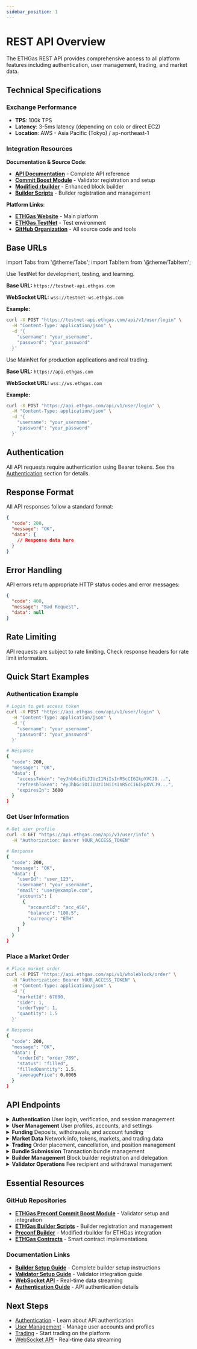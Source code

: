 ```yaml
---
sidebar_position: 1
---
```


# REST API Overview

The ETHGas REST API provides comprehensive access to all platform features including authentication, user management, trading, and market data.

## Technical Specifications

### Exchange Performance
- **TPS**: 100k TPS
- **Latency**: 3-5ms latency (depending on colo or direct EC2)
- **Location**: AWS - Asia Pacific (Tokyo) / ap-northeast-1

### Integration Resources

**Documentation & Source Code**:
- **[API Documentation](https://developers.ethgas.com)** - Complete API reference
- **[Commit Boost Module](https://github.com/ethgas-developer/ethgas-preconf-commit-boost-module)** - Validator registration and setup
- **[Modified rbuilder](https://github.com/ethgas-developer/preconf-builder)** - Enhanced block builder
- **[Builder Scripts](https://github.com/ethgas-developer/ethgas-builder-scripts)** - Builder registration and management

**Platform Links**:
- **[ETHGas Website](https://ethgas.com)** - Main platform
- **[ETHGas TestNet](https://testnet.ethgas.com)** - Test environment
- **[GitHub Organization](https://github.com/ethgas-developer)** - All source code and tools

## Base URLs

import Tabs from '@theme/Tabs';
import TabItem from '@theme/TabItem';

<Tabs>
<TabItem value="testnet" label="TestNet" default>

Use TestNet for development, testing, and learning.

**Base URL:** `https://testnet-api.ethgas.com`

**WebSocket URL:** `wss://testnet-ws.ethgas.com`

**Example:**
```bash
curl -X POST "https://testnet-api.ethgas.com/api/v1/user/login" \
  -H "Content-Type: application/json" \
  -d '{
    "username": "your_username",
    "password": "your_password"
  }'
```

</TabItem>
<TabItem value="mainnet" label="MainNet">

Use MainNet for production applications and real trading.

**Base URL:** `https://api.ethgas.com`

**WebSocket URL:** `wss://ws.ethgas.com`

**Example:**
```bash
curl -X POST "https://api.ethgas.com/api/v1/user/login" \
  -H "Content-Type: application/json" \
  -d '{
    "username": "your_username",
    "password": "your_password"
  }'
```

</TabItem>
</Tabs>

## Authentication

All API requests require authentication using Bearer tokens. See the [Authentication](/docs/api/authentication) section for details.

## Response Format

All API responses follow a standard format:

```json
{
  "code": 200,
  "message": "OK",
  "data": {
    // Response data here
  }
}
```

## Error Handling

API errors return appropriate HTTP status codes and error messages:

```json
{
  "code": 400,
  "message": "Bad Request",
  "data": null
}
```

## Rate Limiting

API requests are subject to rate limiting. Check response headers for rate limit information.

## Quick Start Examples

### Authentication Example

```bash
# Login to get access token
curl -X POST "https://api.ethgas.com/api/v1/user/login" \
  -H "Content-Type: application/json" \
  -d '{
    "username": "your_username",
    "password": "your_password"
  }'

# Response
{
  "code": 200,
  "message": "OK",
  "data": {
    "accessToken": "eyJhbGciOiJIUzI1NiIsInR5cCI6IkpXVCJ9...",
    "refreshToken": "eyJhbGciOiJIUzI1NiIsInR5cCI6IkpXVCJ9...",
    "expiresIn": 3600
  }
}
```

### Get User Information

```bash
# Get user profile
curl -X GET "https://api.ethgas.com/api/v1/user/info" \
  -H "Authorization: Bearer YOUR_ACCESS_TOKEN"

# Response
{
  "code": 200,
  "message": "OK",
  "data": {
    "userId": "user_123",
    "username": "your_username",
    "email": "user@example.com",
    "accounts": [
      {
        "accountId": "acc_456",
        "balance": "100.5",
        "currency": "ETH"
      }
    ]
  }
}
```

### Place a Market Order

```bash
# Place market order
curl -X POST "https://api.ethgas.com/api/v1/wholeblock/order" \
  -H "Authorization: Bearer YOUR_ACCESS_TOKEN" \
  -H "Content-Type: application/json" \
  -d '{
    "marketId": 67890,
    "side": 1,
    "orderType": 1,
    "quantity": 1.5
  }'

# Response
{
  "code": 200,
  "message": "OK",
  "data": {
    "orderId": "order_789",
    "status": "filled",
    "filledQuantity": 1.5,
    "averagePrice": 0.0005
  }
}
```

## API Endpoints

<div className="api-endpoints-grid">

<details className="api-category">
<summary className="api-category-header">
  <strong>Authentication</strong>
  <span className="api-category-desc">User login, verification, and session management</span>
</summary>

- **GET** `/api/v1/user/login/verify` - Verify authentication status
- **POST** `/api/v1/user/login` - User authentication
- **POST** `/api/v1/user/login/refresh` - Refresh access token
- **POST** `/api/v1/user/logout` - User logout

**Example Usage:**
```bash
# Verify token validity
curl -X GET "https://api.ethgas.com/api/v1/user/login/verify" \
  -H "Authorization: Bearer YOUR_ACCESS_TOKEN"

# Refresh expired token
curl -X POST "https://api.ethgas.com/api/v1/user/login/refresh" \
  -H "Content-Type: application/json" \
  -d '{
    "refreshToken": "your_refresh_token"
  }'
```

</details>

<details className="api-category">
<summary className="api-category-header">
  <strong>User Management</strong>
  <span className="api-category-desc">User profiles, accounts, and settings</span>
</summary>

- **GET** `/api/v1/user/info` - Get user information
- **GET** `/api/v1/user/accounts` - Get user accounts
- **GET** `/api/v1/user/account/{accountId}` - Get specific account
- **GET** `/api/v1/user/account/{accountId}/txs` - Get account transactions
- **GET** `/api/v1/user/account/txs` - Get all account transactions
- **POST** `/api/v1/user/update` - Update user profile
- **POST** `/api/v1/user/payoutAddress` - Set payout address
- **POST** `/api/v1/user/collateralPerSlot` - Set collateral per slot
- **POST** `/api/v1/user/account/transfer/token` - Transfer tokens between accounts

**Example Usage:**
```bash
# Get all user accounts
curl -X GET "https://api.ethgas.com/api/v1/user/accounts" \
  -H "Authorization: Bearer YOUR_ACCESS_TOKEN"

# Update user profile
curl -X POST "https://api.ethgas.com/api/v1/user/update" \
  -H "Authorization: Bearer YOUR_ACCESS_TOKEN" \
  -H "Content-Type: application/json" \
  -d '{
    "email": "newemail@example.com",
    "phone": "+1234567890"
  }'

# Set payout address
curl -X POST "https://api.ethgas.com/api/v1/user/payoutAddress" \
  -H "Authorization: Bearer YOUR_ACCESS_TOKEN" \
  -H "Content-Type: application/json" \
  -d '{
    "address": "0x742d35Cc6634C0532925a3b8D4C9db96C4b4d8b6"
  }'
```

</details>

<details className="api-category">
<summary className="api-category-header">
  <strong>Funding</strong>
  <span className="api-category-desc">Deposits, withdrawals, and account funding</span>
</summary>

- **GET** `/api/v1/p/funding/contractAddress` - Get funding contract address
- **GET** `/api/v1/user/funding/deposits` - Get user deposits
- **GET** `/api/v1/p/funding/withdraw/dailyWithdrawLimits` - Get withdrawal limits
- **GET** `/api/v1/user/funding/withdraw/status` - Get withdrawal status
- **GET** `/api/v1/user/funding/withdraws` - Get withdrawal history
- **POST** `/api/v1/user/funding/withdraw` - Withdraw funds

**Example Usage:**
```bash
# Get funding contract address
curl -X GET "https://api.ethgas.com/api/v1/p/funding/contractAddress"

# Get user deposits
curl -X GET "https://api.ethgas.com/api/v1/user/funding/deposits" \
  -H "Authorization: Bearer YOUR_ACCESS_TOKEN"

# Withdraw funds
curl -X POST "https://api.ethgas.com/api/v1/user/funding/withdraw" \
  -H "Authorization: Bearer YOUR_ACCESS_TOKEN" \
  -H "Content-Type: application/json" \
  -d '{
    "amount": "10.5",
    "currency": "ETH",
    "address": "0x742d35Cc6634C0532925a3b8D4C9db96C4b4d8b6"
  }'
```

</details>

<details className="api-category">
<summary className="api-category-header">
  <strong>Market Data</strong>
  <span className="api-category-desc">Network info, tokens, markets, and trading data</span>
</summary>

- **GET** `/api/v1/p/network` - Get network information
- **GET** `/api/v1/p/tokens` - Get supported tokens
- **GET** `/api/v1/p/user/fees` - Get user fees
- **GET** `/api/v1/p/wholeblock/markets` - Get whole block markets
- **GET** `/api/v1/p/wholeblock/positions` - Get whole block positions
- **GET** `/api/v1/p/wholeblock/orders` - Get whole block orders
- **GET** `/api/v1/p/wholeblock/trades` - Get whole block trades
- **GET** `/api/v1/p/inclusion-preconf/markets` - Get inclusion preconf markets
- **GET** `/api/v1/p/inclusion-preconf/market` - Get specific inclusion preconf market
- **GET** `/api/v1/p/inclusion-preconf/trades` - Get inclusion preconf trades
- **GET** `/api/v1/p/inclusion-preconf/top-sales` - Get top sales

**Example Usage:**
```bash
# Get network information
curl -X GET "https://api.ethgas.com/api/v1/p/network"

# Get whole block markets
curl -X GET "https://api.ethgas.com/api/v1/p/wholeblock/markets"

# Get specific market details
curl -X GET "https://api.ethgas.com/api/v1/p/inclusion-preconf/market?marketId=12345"

# Get recent trades
curl -X GET "https://api.ethgas.com/api/v1/p/wholeblock/trades?limit=50"
```

</details>

<details className="api-category">
<summary className="api-category-header">
  <strong>Trading</strong>
  <span className="api-category-desc">Order placement, cancellation, and position management</span>
</summary>

- **GET** `/api/v1/user/wholeblock/all-orders` - Get all whole block orders
- **GET** `/api/v1/user/wholeblock/orders` - Get user whole block orders
- **GET** `/api/v1/user/wholeblock/positions` - Get user whole block positions
- **GET** `/api/v1/user/inclusion-preconf/all-orders` - Get all inclusion preconf orders
- **GET** `/api/v1/user/inclusion-preconf/orders` - Get user inclusion preconf orders
- **GET** `/api/v1/user/inclusion-preconf/positions` - Get user inclusion preconf positions
- **POST** `/api/v1/wholeblock/order` - Place whole block order
- **POST** `/api/v1/wholeblock/cancel-all-orders` - Cancel all whole block orders
- **POST** `/api/v1/wholeblock/cancel-batch-orders` - Cancel batch whole block orders
- **POST** `/api/v1/wholeblock/cancel-order` - Cancel specific whole block order
- **POST** `/api/v1/inclusion-preconf/order` - Place inclusion preconf order
- **POST** `/api/v1/inclusion-preconf/cancel-all-orders` - Cancel all inclusion preconf orders
- **POST** `/api/v1/inclusion-preconf/cancel-batch-orders` - Cancel batch inclusion preconf orders
- **POST** `/api/v1/inclusion-preconf/cancel-order` - Cancel specific inclusion preconf order

**Example Usage:**
```bash
# Place limit order
curl -X POST "https://api.ethgas.com/api/v1/wholeblock/order" \
  -H "Authorization: Bearer YOUR_ACCESS_TOKEN" \
  -H "Content-Type: application/json" \
  -d '{
    "marketId": 67890,
    "side": 1,
    "orderType": 2,
    "quantity": 1.5,
    "price": 0.0005
  }'

# Get user positions
curl -X GET "https://api.ethgas.com/api/v1/user/wholeblock/positions" \
  -H "Authorization: Bearer YOUR_ACCESS_TOKEN"

# Cancel specific order
curl -X POST "https://api.ethgas.com/api/v1/wholeblock/cancel-order" \
  -H "Authorization: Bearer YOUR_ACCESS_TOKEN" \
  -H "Content-Type: application/json" \
  -d '{
    "orderId": "order_123"
  }'
```

</details>

<details className="api-category">
<summary className="api-category-header">
  <strong>Bundle Submission</strong>
  <span className="api-category-desc">Transaction bundle management</span>
</summary>

- **GET** `/api/v1/bundle/status` - Get bundle status
- **GET** `/api/v1/bundle/history` - Get bundle history
- **POST** `/api/v1/bundle/submit` - Submit transaction bundle

**Example Usage:**
```bash
# Submit transaction bundle
curl -X POST "https://api.ethgas.com/api/v1/bundle/submit" \
  -H "Authorization: Bearer YOUR_ACCESS_TOKEN" \
  -H "Content-Type: application/json" \
  -d '{
    "transactions": [
      "0x02f8c201...",
      "0x02f8c202..."
    ],
    "targetBlock": 12345678,
    "maxFeePerGas": "0x59682f00",
    "maxPriorityFeePerGas": "0x59682f"
  }'

# Get bundle status
curl -X GET "https://api.ethgas.com/api/v1/bundle/status?bundleId=bundle_123" \
  -H "Authorization: Bearer YOUR_ACCESS_TOKEN"
```

</details>

<details className="api-category">
<summary className="api-category-header">
  <strong>Builder Management</strong>
  <span className="api-category-desc">Block builder registration and delegation</span>
</summary>

- **GET** `/api/v1/builder/info` - Get builder information
- **GET** `/api/v1/builder/list` - Get builder list
- **POST** `/api/v1/builder/register` - Register block builder
- **POST** `/api/v1/builder/delegate` - Delegate to builder

**Example Usage:**
```bash
# Register as builder
curl -X POST "https://api.ethgas.com/api/v1/builder/register" \
  -H "Authorization: Bearer YOUR_ACCESS_TOKEN" \
  -H "Content-Type: application/json" \
  -d '{
    "blsPublicKey": "0x...",
    "feeRecipient": "0x742d35Cc6634C0532925a3b8D4C9db96C4b4d8b6",
    "builderUrl": "https://builder.example.com"
  }'

# Get builder list
curl -X GET "https://api.ethgas.com/api/v1/builder/list"

# Delegate to builder
curl -X POST "https://api.ethgas.com/api/v1/builder/delegate" \
  -H "Authorization: Bearer YOUR_ACCESS_TOKEN" \
  -H "Content-Type: application/json" \
  -d '{
    "builderId": "builder_123",
    "validatorKeys": ["0x...", "0x..."]
  }'
```

</details>

<details className="api-category">
<summary className="api-category-header">
  <strong>Validator Operations</strong>
  <span className="api-category-desc">Fee recipient and withdrawal management</span>
</summary>

- **GET** `/api/v1/validator/fee-recipient` - Get fee recipient
- **POST** `/api/v1/validator/fee-recipient` - Set fee recipient
- **POST** `/api/v1/validator/withdraw` - Withdraw validator fees

**Example Usage:**
```bash
# Set fee recipient
curl -X POST "https://api.ethgas.com/api/v1/validator/fee-recipient" \
  -H "Authorization: Bearer YOUR_ACCESS_TOKEN" \
  -H "Content-Type: application/json" \
  -d '{
    "validatorIndex": 12345,
    "feeRecipient": "0x742d35Cc6634C0532925a3b8D4C9db96C4b4d8b6"
  }'

# Get fee recipient
curl -X GET "https://api.ethgas.com/api/v1/validator/fee-recipient?validatorIndex=12345" \
  -H "Authorization: Bearer YOUR_ACCESS_TOKEN"

# Withdraw validator fees
curl -X POST "https://api.ethgas.com/api/v1/validator/withdraw" \
  -H "Authorization: Bearer YOUR_ACCESS_TOKEN" \
  -H "Content-Type: application/json" \
  -d '{
    "validatorIndex": 12345,
    "amount": "1.5",
    "recipient": "0x742d35Cc6634C0532925a3b8D4C9db96C4b4d8b6"
  }'
```

</details>

</div>

## Essential Resources

### GitHub Repositories

- **[ETHGas Preconf Commit Boost Module](https://github.com/ethgas-developer/ethgas-preconf-commit-boost-module)** - Validator setup and integration
- **[ETHGas Builder Scripts](https://github.com/ethgas-developer/ethgas-builder-scripts)** - Builder registration and management
- **[Preconf Builder](https://github.com/ethgas-developer/preconf-builder)** - Modified rbuilder for ETHGas integration
- **[ETHGas Contracts](https://github.com/ethgas-developer/ethgas-contracts-avs-for-audit)** - Smart contract implementations

### Documentation Links

- **[Builder Setup Guide](/docs/api/builder/setup)** - Complete builder setup instructions
- **[Validator Setup Guide](/docs/validators/setup)** - Validator integration guide
- **[WebSocket API](/docs/websocket/overview)** - Real-time data streaming
- **[Authentication Guide](/docs/api/authentication/login)** - API authentication details

## Next Steps

- [Authentication](/docs/api/authentication) - Learn about API authentication
- [User Management](/docs/api/user) - Manage user accounts and profiles
- [Trading](/docs/api/whole-block-trading) - Start trading on the platform
- [WebSocket API](/docs/websocket/overview) - Real-time data streaming 